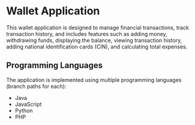 # Wallet Application

This wallet application is designed to manage financial transactions, track transaction history, and includes features such as adding money, withdrawing funds, displaying the balance, viewing transaction history, adding national identification cards (CIN), and calculating total expenses.

## Programming Languages

The application is implemented using multiple programming languages (branch paths for each):

- Java
- JavaScript
- Python
- PHP
